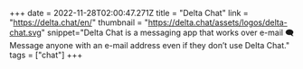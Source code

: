 +++
date = 2022-11-28T02:00:47.271Z
title = "Delta Chat"
link = "https://delta.chat/en/"
thumbnail = "https://delta.chat/assets/logos/delta-chat.svg"
snippet="Delta Chat is a messaging app that works over e-mail 🗨️ Message anyone with an e-mail address even if they don’t use Delta Chat."
tags = ["chat"]
+++
